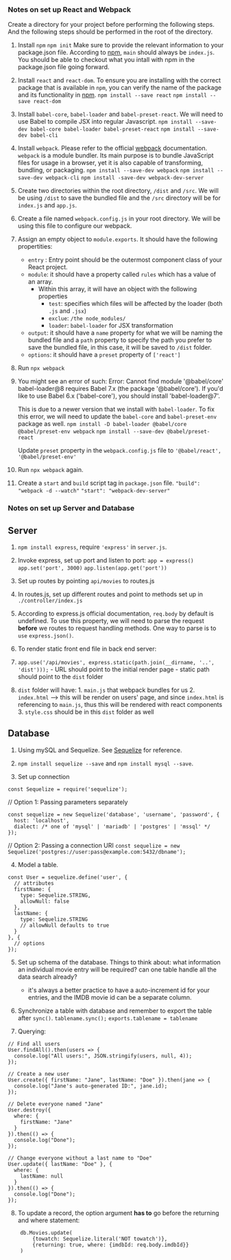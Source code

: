 ### Notes on set up React and Webpack

Create a directory for your project before performing the following steps. And the following steps should be performed in the root of the directory. 

1. Install `npm`
    `npm init`
   Make sure to provide the relevant information to your package.json file. 
   According to [npm](https://docs.npmjs.com/creating-a-package-json-file), `main` should always be `index.js`. 
   You should be able to checkout what you intall with npm in the package.json file going forward. 

2. Install `react` and `react-dom`. To ensure you are installing with the correct package that is available in `npm`, you can verify the name of the package and its functionality in [npm](https://www.npmjs.com/). 
    `npm install --save react`
    `npm install --save react-dom`

3. Install `babel-core`, `babel-loader` and `babel-preset-react`. We will need to use Babel to compile JSX into regular Javascript.
    `npm install --save-dev babel-core babel-loader babel-preset-react`
    `npm install --save-dev babel-cli`

4. Install `webpack`. Please refer to the official [webpack](https://webpack.js.org/guides/getting-started/) documentation. `webpack` is a module bundler. Its main purpose is to bundle JavaScript files for usage in a browser, yet it is also capable of transforming, bundling, or packaging.
    `npm install --save-dev webpack`
    `npm install --save-dev webpack-cli`
    `npm install -save-dev webpack-dev-server`

5. Create two directories within the root directory, `/dist` and `/src`. We will be using `/dist` to save the bundled file and the `/src` directory will be for `index.js` and `app.js`. 

6. Create a file named `webpack.config.js` in your root directory. We will be using this file to configure our webpack. 

7. Assign an empty object to `module.exports`. It should have the following propertities: 
    - `entry` : Entry point should be the outermost component class of your React project.
    - `module`: it should have a property called `rules` which has a value of an array. 
        - Within this array, it will have an object with the following properties
            - `test`: specifies which files will be affected by the loader (both `.js` and `.jsx`)
            - `exclue`: `/the node_modules/`
            - `loader`: `babel-loader` for JSX transformation
    - `output`: it should have a `name` property for what we will be naming the bundled file and a `path` property to specify the path you prefer to save the bundled file, in this case, it will be saved to `/dist` folder. 
    - `options`: it should have a `preset` property of `['react']`

8. Run `npx webpack`

9. You might see an error of such: 
     Error: Cannot find module '@babel/core'
     babel-loader@8 requires Babel 7.x (the package '@babel/core'). If you'd like to use Babel 6.x ('babel-core'), you should install 'babel-loader@7'.
    
    This is due to a newer version that we install with `babel-loader`. To fix this error, we will need to update the `babel-core` and `babel-preset-env` package as well. 
        `npm install -D babel-loader @babel/core @babel/preset-env webpack`
        `npm install --save-dev @babel/preset-react`
    
    Update `preset` property in the `webpack.config.js` file to `'@babel/react', '@babel/preset-env'`

10. Run `npx webpack` again. 

11. Create a `start` and `build` script tag in `package.json` file. 
    `"build": "webpack -d --watch"`
    `"start": "webpack-dev-server"`



### Notes on set up Server and Database

## Server

1. `npm install express`, require `'express'` in `server.js`. 

2. Invoke express, set up port and listen to port: 
    `app = express()`
    `app.set('port', 3000)`
    `app.listen(app.get('port'))`

3. Set up routes by pointing `api/movies` to routes.js

4. In routes.js, set up different routes and point to methods set up in `./controller/index.js`

5. According to express.js official documentation, `req.body` by default is undefined. To use this property, we will need to parse the request **before** we routes to request handling methods. One way to parse is to `use` `express.json()`. 

6. To render static front end file in back end server: 
  1. `app.use('/api/movies', express.static(path.join(__dirname, '..', 'dist')));`
    - URL should point to the initial render page
    - static path should point to the `dist` folder
  2. `dist` folder will have: 
    1. `main.js` that webpack bundles for us
    2. `index.html` --> this will be render on users' page, and since `index.html` is referencing to `main.js`, thus this will be rendered with react components
    3. `style.css` should be in this `dist` folder as well



## Database

1. Using mySQL and Sequelize. See [Sequelize](http://docs.sequelizejs.com/manual/getting-started.html) for reference.

2. `npm install sequelize --save` and `npm install mysql --save`.

3. Set up connection 

`const Sequelize = require('sequelize');`

// Option 1: Passing parameters separately
```
const sequelize = new Sequelize('database', 'username', 'password', {
  host: 'localhost',
  dialect: /* one of 'mysql' | 'mariadb' | 'postgres' | 'mssql' */
});
```

// Option 2: Passing a connection URI
`const sequelize = new Sequelize('postgres://user:pass@example.com:5432/dbname');`

4. Model a table. 
```
const User = sequelize.define('user', {
  // attributes
  firstName: {
    type: Sequelize.STRING,
    allowNull: false
  },
  lastName: {
    type: Sequelize.STRING
    // allowNull defaults to true
  }
}, {
  // options
});
```

5. Set up schema of the database. Things to think about: what information an individual movie entry will be required? can one table handle all the data search already? 
    - it's always a better practice to have a auto-increment id for your entries, and the IMDB movie id can be a separate column. 

6. Synchronize a table with database and remember to export the table after `sync()`.
    `tablename.sync();`
    `exports.tablename = tablename`

7. Querying: 
```
// Find all users
User.findAll().then(users => {
  console.log("All users:", JSON.stringify(users, null, 4));
});

// Create a new user
User.create({ firstName: "Jane", lastName: "Doe" }).then(jane => {
  console.log("Jane's auto-generated ID:", jane.id);
});

// Delete everyone named "Jane"
User.destroy({
  where: {
    firstName: "Jane"
  }
}).then(() => {
  console.log("Done");
});

// Change everyone without a last name to "Doe"
User.update({ lastName: "Doe" }, {
  where: {
    lastName: null
  }
}).then(() => {
  console.log("Done");
});
```

8. To update a record, the option argument **has to** go before the returning and where statement:
```
    db.Movies.update(
        {towatch: Sequelize.literal('NOT towatch')},
        {returning: true, where: {imdbId: req.body.imdbId}}
    )
```
